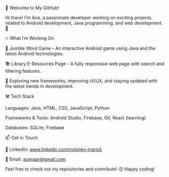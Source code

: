 👋 Welcome to My GitHub!

Hi there! I'm Ace, a passionate developer working on exciting projects related to Android development, Java programming, and web development. 🚀


🔥 What I’m Working On

📱 Jumble Word Game – An interactive Android game using Java and the latest Android technologies.

📚 Library E-Resources Page – A fully responsive web page with search and filtering features.

🌱 Exploring new frameworks, improving UI/UX, and staying updated with the latest trends in development.


🛠️ Tech Stack

Languages: Java, HTML, CSS, JavaScript, Python

Frameworks & Tools: Android Studio, Firebase, Git, React (learning)

Databases: SQLite, Firebase


📫 Get in Touch

💼 LinkedIn: www.linkedin.com/in/pinky-marick

📨 Email: aceyaar@gmail.com


Feel free to check out my repositories and contribute! 😊 Happy coding!

<!---
Aceyaar/Aceyaar is a ✨ special ✨ repository because its `README.md` (this file) appears on your GitHub profile.
You can click the Preview link to take a look at your changes.
--->
